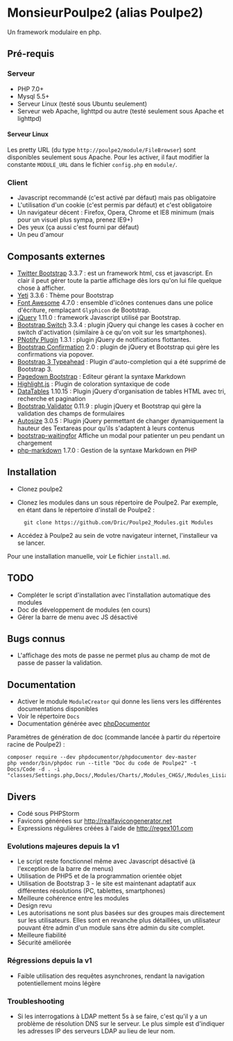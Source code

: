 MonsieurPoulpe2 (alias Poulpe2)
===============================

Un framework modulaire en php.

## Pré-requis

### Serveur

- PHP 7.0+
- Mysql 5.5+
- Serveur Linux (testé sous Ubuntu seulement)
- Serveur web Apache, lighttpd ou autre (testé seulement sous Apache et lighttpd)

#### Serveur Linux

Les pretty URL (du type `http://poulpe2/module/FileBrowser`) sont disponibles seulement sous Apache. Pour les activer, il faut modifier la constante `MODULE_URL` dans le fichier `config.php` en `module/`.

### Client

- Javascript recommandé (c'est activé par défaut) mais pas obligatoire
- L'utilisation d'un cookie (c'est permis par défaut) et c'est obligatoire
- Un navigateur décent : Firefox, Opera, Chrome et IE8 minimum (mais pour un visuel plus sympa, prenez IE9+)
- Des yeux (ça aussi c'est fourni par défaut)
- Un peu d'amour

## Composants externes

- [Twitter Bootstrap](http://getbootstrap.com) 3.3.7 : est un framework html, css et javascript. En clair il peut gérer toute la partie affichage dès lors qu'on lui file quelque chose à afficher.
- [Yeti](https://bootswatch.com/yeti/) 3.3.6 : Thème pour Bootstrap
- [Font Awesome](http://fortawesome.github.io/Font-Awesome/) 4.7.0 : ensemble d'icônes contenues dans une police d'écriture, remplaçant `Glyphicon` de Bootstrap.
- [jQuery](http://jquery.com) 1.11.0 : framework Javascript utilisé par Bootstrap.
- [Bootstrap Switch](http://.bootstrapswitch.com) 3.3.4 : plugin jQuery qui change les cases à cocher en switch d'activation (similaire à ce qu'on voit sur les smartphones).
- [PNotify Plugin](http://sciactive.com/pnotify/) 1.3.1 : plugin jQuery de notifications flottantes.
- [Bootstrap Confirmation](https://github.com/mistic100/Bootstrap-Confirmation) 2.0 : plugin de jQuery et Bootstrap qui gère les confirmations via popover.
- [Bootstrap 3 Typeahead](https://github.com/bassjobsen/Bootstrap-3-Typeahead) : Plugin d'auto-completion qui a été supprimé de Bootstrap 3.
- [Pagedown Bootstrap](http://kevin.oconnor.mp/pagedown-bootstrap) : Editeur gérant la syntaxe Markdown
- [Highlight.js](http://highlightjs.org) : Plugin de coloration syntaxique de code
- [DataTables](http://datatables.net) 1.10.15 : Plugin jQuery d'organisation de tables HTML avec tri, recherche et pagination
- [Bootstrap Validator](https://github.com/1000hz/bootstrap-validator) 0.11.9 : plugin jQuery et Bootstrap qui gère la validation des champs de formulaires
- [Autosize](http://www.jacklmoore.com/autosize/) 3.0.5 : Plugin jQuery permettant de changer dynamiquement la hauteur des Textareas pour qu'ils s'adaptent à leurs contenus
- [bootstrap-waitingfor](https://github.com/ehpc/bootstrap-waitingfor) Affiche un modal pour patienter un peu pendant un chargement
- [php-markdown](https://michelf.ca/projets/php-markdown/) 1.7.0 : Gestion de la syntaxe Markdown en PHP

## Installation

- Clonez poulpe2
- Clonez les modules dans un sous répertoire de Poulpe2. Par exemple, en étant dans le répertoire d'install de Poulpe2 :

		git clone https://github.com/Dric/Poulpe2_Modules.git Modules
- Accédez à Poulpe2 au sein de votre navigateur internet, l'installeur va se lancer.


Pour une installation manuelle, voir Le fichier `install.md`.

## TODO

- Compléter le script d'installation avec l'installation automatique des modules
- Doc de développement de modules (en cours)
- Gérer la barre de menu avec JS désactivé

## Bugs connus

- L'affichage des mots de passe ne permet plus au champ de mot de passe de passer la validation.

## Documentation

- Activer le module `ModuleCreator` qui donne les liens vers les différentes documentations disponibles
- Voir le répertoire `Docs`
- Documentation générée avec [phpDocumentor](https://phpdoc.org/)

Paramètres de génération de doc (commande lancée à partir du répertoire racine de Poulpe2) :

    composer require --dev phpdocumentor/phpdocumentor dev-master
    php vendor/bin/phpdoc run --title "Doc du code de Poulpe2" -t Docs/Code -d . -i "classes/Settings.php,Docs/,Modules/Charts/,Modules_CHGS/,Modules_Lisia/,Modules_Salsifis/,vendor/,fonts/,img/,js/,cache/"


## Divers

- Codé sous PHPStorm
- Favicons générées sur <http://realfavicongenerator.net>
- Expressions régulières créées à l'aide de <http://regex101.com>

### Evolutions majeures depuis la v1

- Le script reste fonctionnel même avec Javascript désactivé (à l'exception de la barre de menus)
- Utilisation de PHP5 et de la programmation orientée objet
- Utilisation de Bootstrap 3 - le site est maintenant adaptatif aux différentes résolutions (PC, tablettes, smartphones)
- Meilleure cohérence entre les modules
- Design revu
- Les autorisations ne sont plus basées sur des groupes mais directement sur les utilisateurs. Elles sont en revanche plus détaillées, un utilisateur pouvant être admin d'un module sans être admin du site complet.
- Meilleure fiabilité
- Sécurité améliorée

### Régressions depuis la v1

- Faible utilisation des requêtes asynchrones, rendant la navigation potentiellement moins légère

### Troubleshooting

- Si les interrogations à LDAP mettent 5s à se faire, c'est qu'il y a un problème de résolution DNS sur le serveur. Le plus simple est d'indiquer les adresses IP des serveurs LDAP au lieu de leur nom.